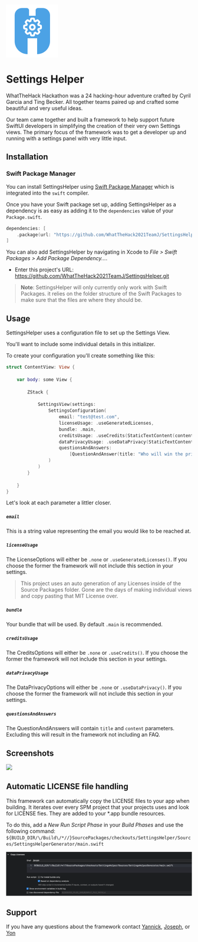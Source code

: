 ![settingsHelperLogo](./logo.png)
    
# Settings Helper

WhatTheHack Hackathon was a 24 hacking-hour adventure crafted by Cyril Garcia and Ting Becker. All together teams paired up and crafted some beautiful and very useful ideas.

Our team came together and built a framework to help support future SwiftUI developers in simplifying the creation of their very own Settings views. The primary focus of the framework was to get a developer up and running with a settings panel with very little input.


## Installation

### Swift Package Manager

You can install SettingsHelper using [Swift Package Manager](https://swift.org/package-manager/) which is integrated into the `swift` compiler.

Once you have your Swift package set up, adding SettingsHelper as a dependency is as easy as adding it to the `dependencies` value of your `Package.swift`.

```swift
dependencies: [
    .package(url: "https://github.com/WhatTheHack2021TeamJ/SettingsHelper.git", .branch:("main"))
]
```

You can also add SettingsHelper by navigating in Xcode to *File > Swift Packages > Add Package Dependency...*.
* Enter this project's URL: https://github.com/WhatTheHack2021TeamJ/SettingsHelper.git


> **Note**: SettingsHelper will only currently only work with Swift Packages. it relies on the folder structure of the Swift Packages to make sure that the files are where they should be.

## Usage

SettingsHelper uses a configuration file to set up the Settings View.

You'll want to include some individual details in this initializer.

To create your configuration you'll create something like this:

```swift
struct ContentView: View {

    var body: some View {
    
        ZStack {
        
            SettingsView(settings:
                SettingsConfiguration(
                    email: "test@test.com",
                    licenseUsage: .useGeneratedLicenses,
                    bundle: .main,
                    creditsUsage: .useCredits(StaticTextContent(content: "Thanks to everyone at WhatTheHack 2021 Hackathon 😊🎉")),
                    dataPrivacyUsage: .useDataPrivacy(StaticTextContent(content: "We sell all your data.")),
                    questionsAndAnswers:
                        [QuestionAndAnswer(title: "Who will win the prizes?", content: "Good question. That will be the settings framework.")]
                )
            )
        }
        
    }
}
```

Let's look at each parameter a littler closer.

##### `email`

This is a string value representing the email you would like to be reached at.

##### `licenseUsage`

The LicenseOptions will either be `.none` or `.useGeneratedLicenses()`. If you choose the former the framework will not include this section in your settings.

> This project uses an auto generation of any Licenses inside of the Source Packages folder. Gone are the days of making individual views and copy pasting that MIT License over.

##### `bundle`

Your bundle that will be used. By default `.main` is recommended.

##### `creditsUsage`

The CreditsOptions will either be `.none` or `.useCredits()`. If you choose the former the framework will not include this section in your settings.

##### `dataPrivacyUsage`

The DataPrivacyOptions will either be `.none` or `.useDataPrivacy()`. If you choose the former the framework will not include this section in your settings.

##### `questionsAndAnswers`

The QuestionAndAnswers will contain `title` and `content` parameters. Excluding this will result in the framework not including an FAQ.

## Screenshots

<img src="https://user-images.githubusercontent.com/18172931/104855012-2a40c480-58d8-11eb-92b0-a5b706b8446e.png" height="400" />

## Automatic LICENSE file handling

This framework can automatically copy the LICENSE files to your app when building. It iterates over every SPM project that your projects uses and look for LICENSE fies. They are added to your *.app bundle resources.

To do this, add a *New Run Script Phase* in your *Build Phases* and use the following command: `${BUILD_DIR/\/Build\/*//}SourcePackages/checkouts/SettingsHelper/Sources/SettingsHelperGenerator/main.swift`

<img src="assets/SettingsHelper Copy Licenses Run Script.png" width="600">



## Support

If you have any questions about the framework contact [Yannick](https://github.com/yrave), [Joseph](https://github.com/javb99), or [Yon](https://github.com/Yonodactyl)
